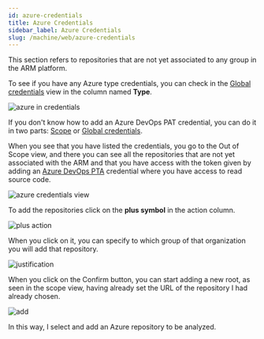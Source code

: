 ```yaml
---
id: azure-credentials
title: Azure Credentials
sidebar_label: Azure Credentials
slug: /machine/web/azure-credentials
---
```


This section refers to repositories
that are not yet associated to any
group in the ARM platform.

To see if you have any Azure
type credentials,
you can check in the
[Global credentials](/machine/web/machine/web/global-credentials/)
view in the column named **Type**.

![azure in credentials](https://res.cloudinary.com/fluid-attacks/image/upload/v1671712645/docs/web/azure/out_of_scope.png)

If you don't know how to add
an Azure DevOps PAT credential,
you can do it in two parts:
[Scope](/machine/web/groups/scope/roots/#adding-a-root-with-the-azure-devops-pta)
or [Global credentials](/machine/web/machine/web/global-credentials/).

When you see that you have
listed the credentials,
you go to the Out of Scope view,
and there you can see all the
repositories that are not yet
associated with the ARM and
that you have access with the
token given by adding an
[Azure DevOps PTA](/machine/web/groups/scope/roots/#adding-a-root-with-the-azure-devops-pta)
credential where you have access
to read source code.

![azure credentials view](https://res.cloudinary.com/fluid-attacks/image/upload/v1671713003/docs/web/azure/out_of_scope_view.png)

To add the repositories click
on the **plus symbol** in the action column.

![plus action](https://res.cloudinary.com/fluid-attacks/image/upload/v1671713134/docs/web/azure/pluss_action.png)

When you click on it,
you can specify to which
group of that organization
you will add that repository.

![justification](https://res.cloudinary.com/fluid-attacks/image/upload/v1671713422/docs/web/azure/justification.png)

When you click on the Confirm button,
you can start adding a new root,
as seen in the scope view,
having already set the URL of the
repository I had already chosen.

![add](https://res.cloudinary.com/fluid-attacks/image/upload/v1671713552/docs/web/azure/add.png)

In this way,
I select and add an Azure repository
to be analyzed.

